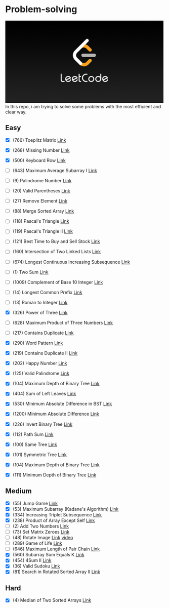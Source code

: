 # Problem-solving
![](Image/LeetCode_Logo.png)
In this repo, i am trying to solve some problems with the most efficient and clear way.
## Easy
- [X] (766) Toeplitz Matrix [Link](https://leetcode.com/problems/toeplitz-matrix/)
- [X] (268) Missing Number [Link](https://leetcode.com/problems/missing-number/)
- [X] (500) Keyboard Row [Link](https://leetcode.com/problems/keyboard-row/)
- [ ] (643) Maximum Average Subarray I [Link](https://leetcode.com/problems/maximum-average-subarray-i/)
- [ ] (9) Palindrome Number [Link](https://leetcode.com/problems/palindrome-number/)
- [ ] (20) Valid Parentheses [Link](https://leetcode.com/problems/valid-parentheses/)
- [ ] (27) Remove Element [Link](https://leetcode.com/problems/remove-element/)
- [ ] (88) Merge Sorted Array [Link](https://leetcode.com/problems/merge-sorted-array/)

- [ ] (118) Pascal's Triangle  [Link](https://leetcode.com/problems/pascals-triangle/)
- [ ] (119) Pascal's Triangle II  [Link](https://leetcode.com/problems/pascals-triangle-ii/)
- [ ] (121) Best Time to Buy and Sell Stock [Link](https://leetcode.com/problems/best-time-to-buy-and-sell-stock/)
- [ ] (160) Intersection of Two Linked Lists [Link](https://leetcode.com/problems/intersection-of-two-linked-lists/)
- [ ] (674) Longest Continuous Increasing Subsequence [Link](https://leetcode.com/problems/longest-continuous-increasing-subsequence/)
- [ ] (1) Two Sum [Link](https://leetcode.com/problems/two-sum/)
- [ ] (1009) Complement of Base 10 Integer [Link](https://leetcode.com/problems/complement-of-base-10-integer/)

- [ ] (14) Longest Common Prefix [Link](https://leetcode.com/problems/longest-common-prefix/)
- [ ] (13) Roman to Integer [Link](https://leetcode.com/problems/roman-to-integer/)
- [X] (326) Power of Three [Link](https://leetcode.com/problems/power-of-three)
- [ ] (628) Maximum Product of Three Numbers [Link](https://leetcode.com/problems/maximum-product-of-three-numbers/)
- [ ] (217) Contains Duplicate [Link](https://leetcode.com/problems/contains-duplicate/)
- [X] (290) Word Pattern [Link](https://leetcode.com/problems/word-pattern/)
- [X] (219) Contains Duplicate II [Link](https://leetcode.com/problems/contains-duplicate-ii/)
- [X] (202) Happy Number [Link](https://leetcode.com/problems/happy-number/)
- [X] (125) Valid Palindrome [Link](https://leetcode.com/problems/valid-palindrome/)
- [X] (104) Maximum Depth of Binary Tree [Link](https://leetcode.com/problems/maximum-depth-of-binary-tree/)
- [X] (404) Sum of Left Leaves [Link](https://leetcode.com/problems/sum-of-left-leaves/)
- [X] (530) Minimum Absolute Difference in BST [Link](https://leetcode.com/problems/minimum-absolute-difference-in-bst/)
- [X] (1200) Minimum Absolute Difference [Link](https://leetcode.com/problems/minimum-absolute-difference/)
- [X] (226) Invert Binary Tree [Link](https://leetcode.com/problems/invert-binary-tree/)
- [X] (112) Path Sum [Link](https://leetcode.com/problems/path-sum/)
- [X] (100) Same Tree [Link](https://leetcode.com/problems/same-tree/)
- [X] (101) Symmetric Tree [Link](https://leetcode.com/problems/symmetric-tree/)
- [X] (104) Maximum Depth of Binary Tree [Link](https://leetcode.com/problems/maximum-depth-of-binary-tree/)
- [X] (111) Minimum Depth of Binary Tree [Link](https://leetcode.com/problems/minimum-depth-of-binary-tree/)

## Medium
- [X] (55) Jump Game [Link](https://leetcode.com/problems/jump-game/)
- [X] (53) Maximum Subarray (Kadane's Algorithm) [Link](https://leetcode.com/problems/maximum-subarray/)
- [X] (334) Increasing Triplet Subsequence [Link](https://leetcode.com/problems/increasing-triplet-subsequence/)
- [X] (238) Product of Array Except Self [Link](https://leetcode.com/problems/product-of-array-except-self/)
- [ ] (2) Add Two Numbers [Link](https://leetcode.com/problems/add-two-numbers/)
- [ ] (73) Set Matrix Zeroes [Link](https://leetcode.com/problems/set-matrix-zeroes/)
- [ ] (48) Rotate Image [Link](https://leetcode.com/problems/rotate-image/) [video](https://www.youtube.com/watch?v=kd5u3GEQkPY)
- [ ] (289) Game of Life [Link](https://leetcode.com/problems/game-of-life/)
- [ ] (646) Maximum Length of Pair Chain [Link](https://leetcode.com/problems/maximum-length-of-pair-chain/)
- [X] (560) Subarray Sum Equals K [Link](https://leetcode.com/problems/subarray-sum-equals-k/)
- [X] (454) 4Sum II [Link](https://leetcode.com/problems/4sum-ii/)
- [X] (36) Valid Sudoku [Link](https://leetcode.com/problems/valid-sudoku/)
- [X] (81) Search in Rotated Sorted Array II [Link](https://leetcode.com/problems/search-in-rotated-sorted-array-ii/)

## Hard
- [X] (4) Median of Two Sorted Arrays [Link](https://leetcode.com/problems/median-of-two-sorted-arrays/)
